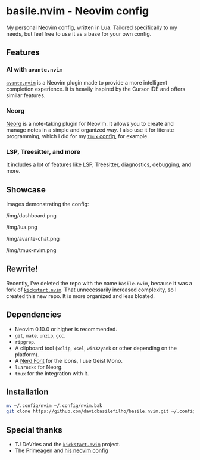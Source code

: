 



# basile.nvim - Neovim config

My personal Neovim config, written in Lua. Tailored specifically to my needs, but feel free to use it as a base for your own config.


## Features

### AI with `avante.nvim`

[`avante.nvim`](https://github.com/yetone/avante.nvim) is a Neovim plugin made to provide a more intelligent completion experience. It is heavily inspired by the Cursor IDE and offers similar features.


### Neorg

[Neorg](https://github.com/nvim-neorg/neorg) is a note-taking plugin for Neovim. It allows you to create and manage notes in a simple and organized way. I also use it for literate programming, which I did for my [`tmux` config](https://github.com/davidbasilefilho/basile.tmux), for example.


### LSP, Treesitter, and more

It includes a lot of features like LSP, Treesitter, diagnostics, debugging, and more.


## Showcase

Images demonstrating the config:
 
/img/dashboard.png
 
/img/lua.png
 
/img/avante-chat.png
 
/img/tmux-nvim.png


## Rewrite!

Recently, I've deleted the repo with the name `basile.nvim`, because it was a fork of [`kickstart.nvim`](https://github.com/nvim-lua/kickstart.nvim). That unnecessarily increased complexity, so I created this new repo. It is more organized and less bloated.


## Dependencies

- Neovim 0.10.0 or higher is recommended.
- `git`, `make`, `unzip`, `gcc`.
- `ripgrep`.
- A clipboard tool (`xclip`, `xsel`, `win32yank` or other depending on the platform).
- A [Nerd Font](https://www.nerdfonts.com/) for the icons, I use Geist Mono.
- `luarocks` for Neorg.
- `tmux` for the integration with it.


## Installation

```bash
mv ~/.config/nvim ~/.config/nvim.bak
git clone https://github.com/davidbasilefilho/basile.nvim.git ~/.config/nvim && nvim
```


## Special thanks

- TJ DeVries and the [`kickstart.nvim`](https://github.com/nvim-lua/kickstart.nvim) project.
- The Primeagen and [his neovim config](https://github.com/ThePrimeagen/init.lua)
